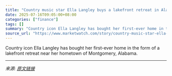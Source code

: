 ```yaml
---
title: "Country music star Ella Langley buys a lakefront retreat in Alabama"
date: 2025-07-16T09:05:00+08:00
categories: ["finance"]
tags: []
summary: "Country icon Ella Langley has bought her first-ever home in the form of a lakefront retreat near her hometown of Montgomery, Alabama."
source_url: "https://www.marketwatch.com/story/country-music-star-ella-langley-buys-a-lakefront-retreat-in-alabama-40c49be7?mod=mw_rss_topstories"
---
```


Country icon Ella Langley has bought her first-ever home in the form of a lakefront retreat near her hometown of Montgomery, Alabama.

---

*来源: [原文链接](https://www.marketwatch.com/story/country-music-star-ella-langley-buys-a-lakefront-retreat-in-alabama-40c49be7?mod=mw_rss_topstories)*
